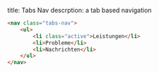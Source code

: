 title: Tabs Nav
descrption: a tab based navigation

```html
<nav class="tabs-nav">
    <ul>
        <li class="active">Leistungen</li>
        <li>Probleme</li>
        <li>Nachrichten</li>
    </ul>
</nav>
```
